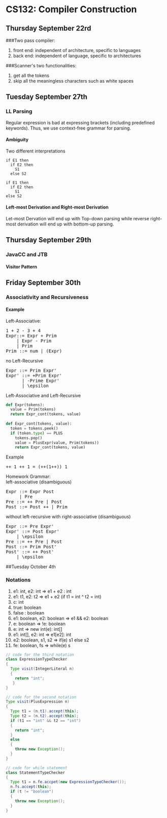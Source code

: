 # CS132: Compiler Construction

## Thursday September 22rd
###Two pass compiler:
1. front end: independent of architecture, specific to languages
2. back end: independent of language, specific to architectures

###Scanner's two functionalities:
1. get all the tokens
2. skip all the meaningless characters such as white spaces

## Tuesday September 27th
### LL Parsing
Regular expression is bad at expressing brackets (including predefined keywords). Thus, we use context-free grammar for parsing.
#### Ambiguity
Two different interpretations
```
if E1 then
  if E2 then
    S1
  else S2
```
```
if E1 then
  if E2 then
    S1
else S2
```
#### Left-most Derivation and Right-most Derivation
Let-most Dervation will end up with Top-down parsing while reverse right-most derivation will end up with bottom-up parsing.
## Thursday September 29th
### JavaCC and JTB
#### Visitor Pattern
## Friday September 30th
### Associativity and Recursiveness
#### Example
Left-Associative:
<pre>
1 + 2 - 3 + 4  
Expr::= Expr + Prim
    | Expr - Prim
    | Prim
Prim ::= num | (Expr)
</pre>
no Left-Recursive
<pre>
Expr ::= Prim Expr'
Expr' ::= +Prim Expr'
      | -Prime Expr'
      | \epsilon
</pre>
Left-Associative and Left-Recursive
``` python
def Expr(tokens):
  value = Prim(tokens)
  return Expr_cont(tokens, value)
  
def Expr_cont(tokens, value):
  token = tokens.peek()
  if (token.type) == PLUS
    tokens.pop()
    value = PlusExpr(value, Prim(tokens))
    return Expr_cont(tokens, value)
```
Example
<pre>
++ 1 ++ 1 = (++(1++)) 1
</pre>
Homework Grammar:  
left-associative (disambiguous)
<pre>
Expr ::= Expr Post
     | Pre
Pre ::= ++ Pre | Post
Post ::= Post ++ | Prim
</pre>
without left-recursive with right-associative (disambiguous)
<pre>
Expr ::= Pre Expr'
Expr' ::= Post Expr'
    | \epsilon
Pre ::= ++ Pre | Post
Post ::= Prim Post'
Post' ::= ++ Post'
    | \epsilon
</pre>
##Tuesday October 4th
### Notations
1. e1: int, e2: int => e1 + e2 : int
2. e1: t1, e2: t2 => e1 + e2 (if t1 = int ^ t2 = int)
3. c: int 
4. true: boolean
5. false : boolean
6. e1: boolean, e2: boolean => e1 && e2: boolean
7. e: boolean => !e: boolean
8. e: int => new int(e): int[]
9. e1: int[], e2: int => e1[e2]: int
10. e2: boolean, s1, s2 => if(e) s1 else s2
11. fe: boolean, fs => while(e) s
``` java
// code for the third notation
class ExpressionTypeChecker
{
  Type visit(IntegerLiteral n)
  {
    return "int";
   }
}

// code for the second notation
Type visit(PlusExpression n)
{
  Type t1 = (n.t1).accept(this);
  Type t2 = (n.t2).accept(this);
  if (t1 == "int" && t2 == "int")
  {
    return "int";
  }
  else
  {
    throw new Exception();
  }
}

// code for while statement
class StatementTypeChecker
{
  Type t1 = n.fe.accpet(new ExpressionTypeChecker());
  n.fs.accept(this);
  if (t != "boolean")
  {
    throw new Exception();
  }
}
